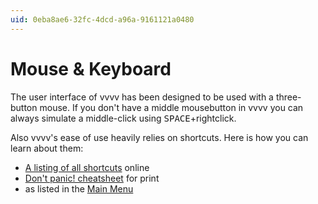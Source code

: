 ```yaml
---
uid: 0eba8ae6-32fc-4dcd-a96a-9161121a0480
---
```


# Mouse & Keyboard

The user interface of vvvv has been designed to be used with a three-button mouse. If you don't have a middle mousebutton in vvvv you can always simulate a middle-click using <kbd>SPACE</kbd>+rightclick.  

Also vvvv's ease of use heavily relies on shortcuts. Here is how you can learn about them:   

* [A listing of all shortcuts](xref:4612f4aa-0a2a-4f1a-bcfb-55c4bc0cb78c) online  
* <a href="https://vvvv.org/contribution/dont-panic-the-noobs-guide-to-vvvv" class="extURL contribution" target="_blank">Don't panic! cheatsheet</a> for print  
* as listed in the [Main Menu](xref:d04109d8-2d18-4c01-b319-74f249d010f6)  




